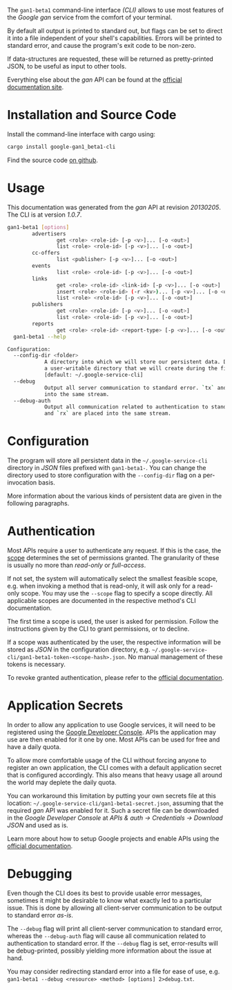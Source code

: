 <!---
DO NOT EDIT !
This file was generated automatically from 'src/mako/cli/README.md.mako'
DO NOT EDIT !
-->
The `gan1-beta1` command-line interface *(CLI)* allows to use most features of the *Google gan* service from the comfort of your terminal.

By default all output is printed to standard out, but flags can be set to direct it into a file independent of your shell's
capabilities. Errors will be printed to standard error, and cause the program's exit code to be non-zero.

If data-structures are requested, these will be returned as pretty-printed JSON, to be useful as input to other tools.

Everything else about the *gan* API can be found at the
[official documentation site](https://developers.google.com/affiliate-network/).

# Installation and Source Code

Install the command-line interface with cargo using:

```bash
cargo install google-gan1_beta1-cli
```

Find the source code [on github](https://github.com/Byron/google-apis-rs/tree/master/gen/gan1_beta1-cli).

# Usage

This documentation was generated from the *gan* API at revision *20130205*. The CLI is at version *1.0.7*.

```bash
gan1-beta1 [options]
        advertisers
                get <role> <role-id> [-p <v>]... [-o <out>]
                list <role> <role-id> [-p <v>]... [-o <out>]
        cc-offers
                list <publisher> [-p <v>]... [-o <out>]
        events
                list <role> <role-id> [-p <v>]... [-o <out>]
        links
                get <role> <role-id> <link-id> [-p <v>]... [-o <out>]
                insert <role> <role-id> (-r <kv>)... [-p <v>]... [-o <out>]
                list <role> <role-id> [-p <v>]... [-o <out>]
        publishers
                get <role> <role-id> [-p <v>]... [-o <out>]
                list <role> <role-id> [-p <v>]... [-o <out>]
        reports
                get <role> <role-id> <report-type> [-p <v>]... [-o <out>]
  gan1-beta1 --help

Configuration:
  --config-dir <folder>
            A directory into which we will store our persistent data. Defaults to
            a user-writable directory that we will create during the first invocation.
            [default: ~/.google-service-cli]
  --debug
            Output all server communication to standard error. `tx` and `rx` are placed
            into the same stream.
  --debug-auth
            Output all communication related to authentication to standard error. `tx`
            and `rx` are placed into the same stream.

```

# Configuration

The program will store all persistent data in the `~/.google-service-cli` directory in *JSON* files prefixed with `gan1-beta1-`.  You can change the directory used to store configuration with the `--config-dir` flag on a per-invocation basis.

More information about the various kinds of persistent data are given in the following paragraphs.

# Authentication

Most APIs require a user to authenticate any request. If this is the case, the [scope][scopes] determines the 
set of permissions granted. The granularity of these is usually no more than *read-only* or *full-access*.

If not set, the system will automatically select the smallest feasible scope, e.g. when invoking a
method that is read-only, it will ask only for a read-only scope. 
You may use the `--scope` flag to specify a scope directly. 
All applicable scopes are documented in the respective method's CLI documentation.

The first time a scope is used, the user is asked for permission. Follow the instructions given 
by the CLI to grant permissions, or to decline.

If a scope was authenticated by the user, the respective information will be stored as *JSON* in the configuration
directory, e.g. `~/.google-service-cli/gan1-beta1-token-<scope-hash>.json`. No manual management of these tokens
is necessary.

To revoke granted authentication, please refer to the [official documentation][revoke-access].

# Application Secrets

In order to allow any application to use Google services, it will need to be registered using the 
[Google Developer Console][google-dev-console]. APIs the application may use are then enabled for it
one by one. Most APIs can be used for free and have a daily quota.

To allow more comfortable usage of the CLI without forcing anyone to register an own application, the CLI
comes with a default application secret that is configured accordingly. This also means that heavy usage
all around the world may deplete the daily quota.

You can workaround this limitation by putting your own secrets file at this location: 
`~/.google-service-cli/gan1-beta1-secret.json`, assuming that the required *gan* API 
was enabled for it. Such a secret file can be downloaded in the *Google Developer Console* at 
*APIs & auth -> Credentials -> Download JSON* and used as is.

Learn more about how to setup Google projects and enable APIs using the [official documentation][google-project-new].


# Debugging

Even though the CLI does its best to provide usable error messages, sometimes it might be desirable to know
what exactly led to a particular issue. This is done by allowing all client-server communication to be 
output to standard error *as-is*.

The `--debug` flag will print all client-server communication to standard error, whereas the `--debug-auth` flag
will cause all communication related to authentication to standard error.
If the `--debug` flag is set, error-results will be debug-printed, possibly yielding more information about the 
issue at hand.

You may consider redirecting standard error into a file for ease of use, e.g. `gan1-beta1 --debug <resource> <method> [options] 2>debug.txt`.


[scopes]: https://developers.google.com/+/api/oauth#scopes
[revoke-access]: http://webapps.stackexchange.com/a/30849
[google-dev-console]: https://console.developers.google.com/
[google-project-new]: https://developers.google.com/console/help/new/